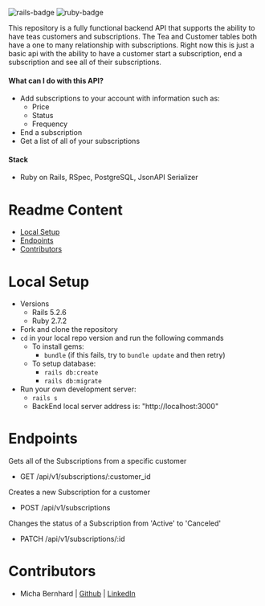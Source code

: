![rails-badge](https://img.shields.io/badge/Rails-5.2.6-informational?style=flat-square) ![ruby-badge](https://img.shields.io/badge/Ruby-2.7.2-informational?style=flat-square)

This repository is a fully functional backend API that supports the ability to have teas customers and subscriptions. The Tea and Customer tables both have a one to many relationship with subscriptions. Right now this is just a basic api with the ability to have a customer start a subscription, end a subscription and see all of their subscriptions.

#### What can I do with this API?
  - Add subscriptions to your account with information such as:
    - Price
    - Status
    - Frequency
  - End a subscription
  - Get a list of all of your subscriptions

#### Stack
- Ruby on Rails, RSpec, PostgreSQL, JsonAPI Serializer

# Readme Content
- [Local Setup](#local-setup)
- [Endpoints](#enpoints)
- [Contributors](#contributors)

# Local Setup
- Versions
  - Rails 5.2.6
  - Ruby 2.7.2
- Fork and clone the repository
- `cd` in your local repo version and run the following commands
  - To install gems:
    -  `bundle` (if this fails, try to `bundle update` and then retry)
  - To setup database:
    - `rails db:create`
    - `rails db:migrate`
- Run your own development server:
  - `rails s`
  - BackEnd local server address is:  "http://localhost:3000"

# Endpoints

Gets all of the Subscriptions from a specific customer
 - GET    /api/v1/subscriptions/:customer_id

Creates a new Subscription for a customer
 - POST   /api/v1/subscriptions

Changes the status of a Subscription from 'Active' to 'Canceled'
 - PATCH    /api/v1/subscriptions/:id


# Contributors
- Micha Bernhard   |  [Github](https://github.com/michab17)   |   [LinkedIn](https://www.linkedin.com/in/micha-bernhard/)
